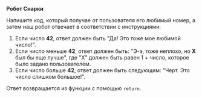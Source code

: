 **Робот Снарки**

Напишите код, который получае от пользователя его любимый номер, а затем наш робот отвечает в соответствии с инструкциями:

1. Если число **42**, ответ должен быть "Да! Это тоже мое любимой число!".
2. Если число меньше **42**, ответ должен быть: "Э-э, тоже неплохо, но **X** был бы еще лучше", где "X" должен быть равен 1 + число, которое было задано пользователем.
3. Если число больше **42**, ответ должен быть следующим: "Черт. Это число слишком большое!".

Ответ возвращается из функции с помощью `return`.
